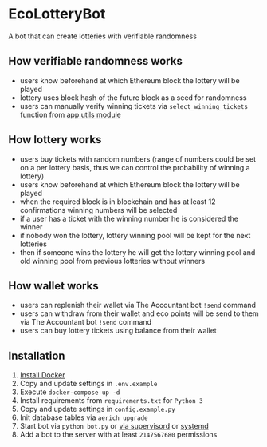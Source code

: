 # EcoLotteryBot

A bot that can create lotteries with verifiable randomness


## How verifiable randomness works
- users know beforehand at which Ethereum block the lottery will be played
- lottery uses block hash of the future block as a seed for randomness
- users can manually verify winning tickets via `select_winning_tickets` function from [app.utils module](https://github.com/eco-community/lottery-bot/blob/main/app/utils.py)


## How lottery works
- users buy tickets with random numbers (range of numbers could be set on a per lottery basis, thus we can control the probability of winning a lottery)
- users know beforehand at which Ethereum block the lottery will be played
- when the required block is in blockchain and has at least 12 confirmations winning numbers will be selected
- if a user has a ticket with the winning number he is considered the winner
- if nobody won the lottery, lottery winning pool will be kept for the next lotteries
- then if someone wins the lottery he will get the lottery winning pool and old winning pool from previous lotteries without winners


## How wallet works
- users can replenish their wallet via The Accountant bot `!send` command
- users can withdraw from their wallet and eco points will be send to them via The Accountant bot `!send` command
- users can buy lottery tickets using balance from their wallet


## Installation
1. [Install Docker](https://docs.docker.com/engine/install/ubuntu/)
2. Copy and update settings in `.env.example`
3. Execute `docker-compose up -d`
4. Install requirements from `requirements.txt` for `Python 3`
5. Copy and update settings in `config.example.py`
6. Init database tables via `aerich upgrade`
7. Start bot via `python bot.py` or [via supervisord](http://supervisord.org/) or [systemd](https://es.wikipedia.org/wiki/Systemd)
8. Add a bot to the server with at least `2147567680` permissions

